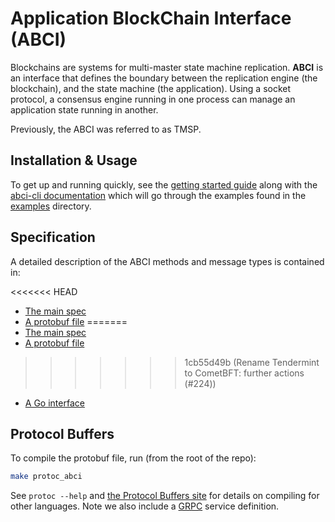 # Application BlockChain Interface (ABCI)

Blockchains are systems for multi-master state machine replication.
**ABCI** is an interface that defines the boundary between the replication engine (the blockchain),
and the state machine (the application).
Using a socket protocol, a consensus engine running in one process
can manage an application state running in another.

Previously, the ABCI was referred to as TMSP.



## Installation & Usage

To get up and running quickly, see the [getting started guide](../docs/app-dev/getting-started.md) along with the [abci-cli documentation](../docs/app-dev/abci-cli.md) which will go through the examples found in the [examples](./example/) directory.

## Specification

A detailed description of the ABCI methods and message types is contained in:

<<<<<<< HEAD
- [The main spec](https://github.com/tendermint/tendermint/blob/v0.37.x/spec/abci/abci.md)
- [A protobuf file](./types/types.proto)
=======
- [The main spec](https://github.com/cometbft/cometbft/blob/main/spec/abci/README.md)
- [A protobuf file](../proto/tendermint/types/types.proto)
>>>>>>> 1cb55d49b (Rename Tendermint to CometBFT: further actions (#224))
- [A Go interface](./types/application.go)

## Protocol Buffers

To compile the protobuf file, run (from the root of the repo):

```sh
make protoc_abci
```

See `protoc --help` and [the Protocol Buffers site](https://developers.google.com/protocol-buffers)
for details on compiling for other languages. Note we also include a [GRPC](https://www.grpc.io/docs)
service definition.

